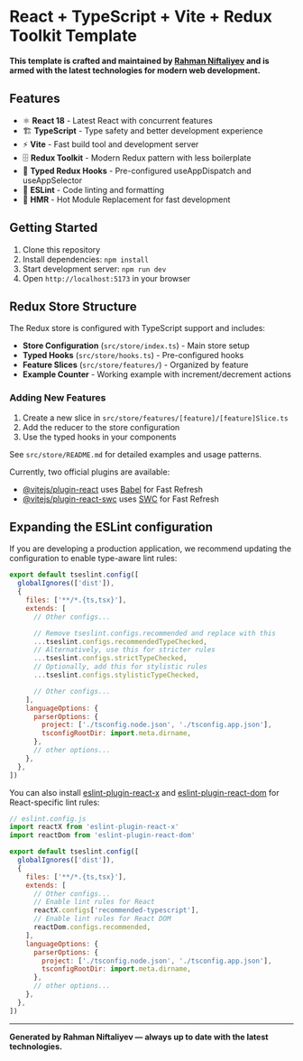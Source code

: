 # React + TypeScript + Vite + Redux Toolkit Template

**This template is crafted and maintained by [Rahman Niftaliyev](https://github.com/rahmaniftaliyev01) and is armed with the latest technologies for modern web development.**

## Features

- ⚛️ **React 18** - Latest React with concurrent features
- 🏗️ **TypeScript** - Type safety and better development experience
- ⚡ **Vite** - Fast build tool and development server
- 🗄️ **Redux Toolkit** - Modern Redux pattern with less boilerplate
- 🎯 **Typed Redux Hooks** - Pre-configured useAppDispatch and useAppSelector
- 🔧 **ESLint** - Code linting and formatting
- 🚀 **HMR** - Hot Module Replacement for fast development

## Getting Started

1. Clone this repository
2. Install dependencies: `npm install`
3. Start development server: `npm run dev`
4. Open `http://localhost:5173` in your browser

## Redux Store Structure

The Redux store is configured with TypeScript support and includes:

- **Store Configuration** (`src/store/index.ts`) - Main store setup
- **Typed Hooks** (`src/store/hooks.ts`) - Pre-configured hooks
- **Feature Slices** (`src/store/features/`) - Organized by feature
- **Example Counter** - Working example with increment/decrement actions

### Adding New Features

1. Create a new slice in `src/store/features/[feature]/[feature]Slice.ts`
2. Add the reducer to the store configuration
3. Use the typed hooks in your components

See `src/store/README.md` for detailed examples and usage patterns.

Currently, two official plugins are available:

- [@vitejs/plugin-react](https://github.com/vitejs/vite-plugin-react/blob/main/packages/plugin-react) uses [Babel](https://babeljs.io/) for Fast Refresh
- [@vitejs/plugin-react-swc](https://github.com/vitejs/vite-plugin-react/blob/main/packages/plugin-react-swc) uses [SWC](https://swc.rs/) for Fast Refresh

## Expanding the ESLint configuration

If you are developing a production application, we recommend updating the configuration to enable type-aware lint rules:

```js
export default tseslint.config([
  globalIgnores(['dist']),
  {
    files: ['**/*.{ts,tsx}'],
    extends: [
      // Other configs...

      // Remove tseslint.configs.recommended and replace with this
      ...tseslint.configs.recommendedTypeChecked,
      // Alternatively, use this for stricter rules
      ...tseslint.configs.strictTypeChecked,
      // Optionally, add this for stylistic rules
      ...tseslint.configs.stylisticTypeChecked,

      // Other configs...
    ],
    languageOptions: {
      parserOptions: {
        project: ['./tsconfig.node.json', './tsconfig.app.json'],
        tsconfigRootDir: import.meta.dirname,
      },
      // other options...
    },
  },
])
```

You can also install [eslint-plugin-react-x](https://github.com/Rel1cx/eslint-react/tree/main/packages/plugins/eslint-plugin-react-x) and [eslint-plugin-react-dom](https://github.com/Rel1cx/eslint-react/tree/main/packages/plugins/eslint-plugin-react-dom) for React-specific lint rules:

```js
// eslint.config.js
import reactX from 'eslint-plugin-react-x'
import reactDom from 'eslint-plugin-react-dom'

export default tseslint.config([
  globalIgnores(['dist']),
  {
    files: ['**/*.{ts,tsx}'],
    extends: [
      // Other configs...
      // Enable lint rules for React
      reactX.configs['recommended-typescript'],
      // Enable lint rules for React DOM
      reactDom.configs.recommended,
    ],
    languageOptions: {
      parserOptions: {
        project: ['./tsconfig.node.json', './tsconfig.app.json'],
        tsconfigRootDir: import.meta.dirname,
      },
      // other options...
    },
  },
])
```

---

**Generated by Rahman Niftaliyev — always up to date with the latest technologies.**